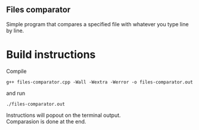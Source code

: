 ## Files comparator

Simple program that compares a specified file with whatever you type line by line.

# Build instructions

Compile

```
g++ files-comparator.cpp -Wall -Wextra -Werror -o files-comparator.out
```
and run

```
./files-comparator.out
```

Instructions will popout on the terminal output.</br>
Comparasion is done at the end.
